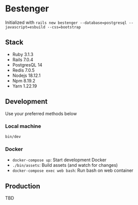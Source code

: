 # Bestenger

Initialized with `rails new bestenger --database=postgresql --javascript=esbuild --css=bootstrap`

## Stack

- Ruby 3.1.3
- Rails 7.0.4
- PostgresQL 14
- Redis 7.0.5
- Nodejs 18.12.1
- Npm 8.19.2
- Yarn 1.22.19

## Development

Use your preferred methods below

### Local machine

`bin/dev`

### Docker

- `docker-compose up`: Start development Docker
- `./bin/assets`: Build assets (and watch for changes)
- `docker-compose exec web bash`: Run bash on web container

## Production

TBD
